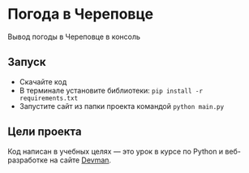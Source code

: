 # Погода в Череповце

Вывод погоды в Череповце в консоль

## Запуск

- Скачайте код
- В терминале установите библиотеки: `pip install -r requirements.txt`
- Запустите сайт из папки проекта командой `python main.py`

## Цели проекта

Код написан в учебных целях — это урок в курсе по Python и веб-разработке на сайте [Devman](https://dvmn.org).
